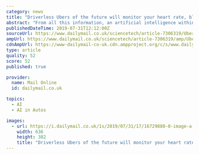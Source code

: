 ```yaml
---
category: news
title: "Driverless Ubers of the future will monitor your heart rate, blood pressure and sweat"
abstract: "From all this information, an artificial intelligence within the vehicle could attempt to use the data to create a more 'satisfying' rider experience. Furthermore, the machine could even ask its passengers how they are feeling or whether they would like th ..."
publishedDateTime: 2019-07-31T12:12:00Z
sourceUrl: https://www.dailymail.co.uk/sciencetech/article-7306319/Uber-plans-self-driving-cars-monitor-passenger-vitals-ensure-satisfying-trip.html
ampUrl: https://www.dailymail.co.uk/sciencetech/article-7306319/amp/Uber-plans-self-driving-cars-monitor-passenger-vitals-ensure-satisfying-trip.html
cdnAmpUrl: https://www-dailymail-co-uk.cdn.ampproject.org/c/s/www.dailymail.co.uk/sciencetech/article-7306319/amp/Uber-plans-self-driving-cars-monitor-passenger-vitals-ensure-satisfying-trip.html
type: article
quality: 52
score: 52
published: true

provider:
  name: Mail Online
  id: dailymail.co.uk

topics:
  - AI
  - AI in Autos

images:
  - url: https://i.dailymail.co.uk/1s/2019/07/31/17/16729880-0-image-a-23_1564590076359.jpg
    width: 636
    height: 382
    title: "Driverless Ubers of the future will monitor your heart rate, blood pressure and sweat"
---
```

